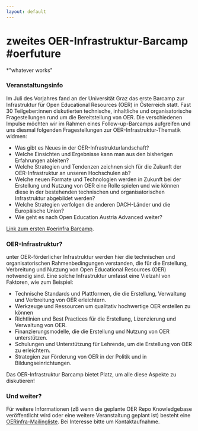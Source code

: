 ```yaml
---
layout: default
---
```

# zweites OER-Infrastruktur-Barcamp #oerfuture
*"whatever works"


### Veranstaltungsinfo
Im Juli des Vorjahres fand an der Universität Graz das erste Barcamp zur Infrastruktur für Open Educational Resources (OER) in Österreich statt. Fast 30 Teilgeber:innen diskutierten technische, inhaltliche und organisatorische Fragestellungen rund um die Bereitstellung von OER. Die verschiedenen Impulse möchten wir im Rahmen eines Follow-up-Barcamps aufgreifen und uns diesmal folgenden Fragestellungen zur OER-Infrastruktur-Thematik widmen:

* Was gibt es Neues in der OER-Infrastrukturlandschaft?
* Welche Einsichten und Ergebnisse kann man aus den bisherigen Erfahrungen ableiten?
* Welche Strategien und Tendenzen zeichnen sich für die Zukunft der OER-Infrastruktur an unseren Hochschulen ab?
* Welche neuen Formate und Technologien werden in Zukunft bei der Erstellung und Nutzung von OER eine Rolle spielen und wie können diese in der bestehenden technischen und organisatorischen Infrastruktur abgebildet werden?  
* Welche Strategien verfolgen die anderen DACH-Länder und die Europäische Union? 
* Wie geht es nach Open Education Austria Advanced weiter?

[Link zum ersten #oerinfra Barcamp](https://oerbase.github.io/Barcamp/).

### OER-Infrastruktur? 
unter OER-förderlicher Infrastruktur werden hier die technischen und organisatorischen Rahmenbedingungen verstanden, die für die Erstellung, Verbreitung und Nutzung von Open Educational Resources (OER) notwendig sind. Eine solche Infrastruktur umfasst eine Vielzahl von Faktoren, wie zum Beispiel:

* Technische Standards und Plattformen, die die Erstellung, Verwaltung und Verbreitung von OER erleichtern.
* Werkzeuge und Ressourcen um qualitativ hochwertige OER erstellen zu können
* Richtlinien und Best Practices für die Erstellung, Lizenzierung und Verwaltung von OER.
* Finanzierungsmodelle, die die Erstellung und Nutzung von OER unterstützen.
* Schulungen und Unterstützung für Lehrende, um die Erstellung von OER zu erleichtern.
* Strategien zur Förderung von OER in der Politik und in Bildungseinrichtungen.

Das OER-Infrastruktur Barcamp bietet Platz, um alle diese Aspekte zu diskutieren! 


### Und weiter? 
Für weitere Informationen (zB wenn die geplante OER Repo Knowledgebase veröffentlicht wird oder eine weitere Veranstaltung geplant ist) besteht eine [OERinfra-Mailingliste](mailto:oer@uibk.ac.at). Bei Interesse bitte um Kontaktaufnahme. 

